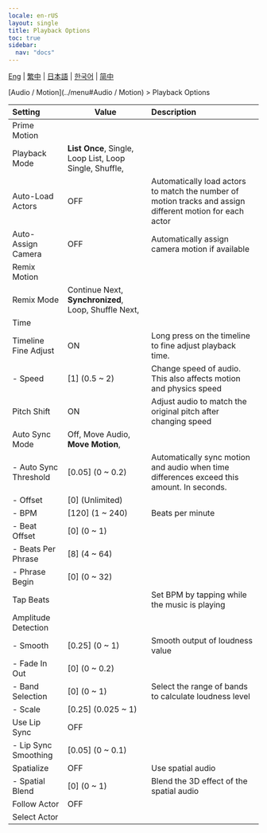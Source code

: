 ```yaml
---
locale: en-rUS
layout: single
title: Playback Options
toc: true
sidebar:
  nav: "docs"
---
```

[Eng](/dancexr/menu/2025.4/motion/motion_loader) | [繁中](/tw/dancexr/menu/2025.4/motion/motion_loader) | [日本語](/jp/dancexr/menu/2025.4/motion/motion_loader) | [한국어](/kr/dancexr/menu/2025.4/motion/motion_loader) | [简中](/zh/dancexr/menu/2025.4/motion/motion_loader)

[Audio / Motion](../menu#Audio / Motion) > Playback Options



| Setting | Value | Description |
| :--- | --- | :--- |
| Prime Motion || 
| Playback Mode | **List Once**, Single, Loop List, Loop Single, Shuffle,  |  |
| Auto-Load Actors | OFF | Automatically load actors to match the number of motion tracks and assign different motion for each actor
| Auto-Assign Camera | OFF | Automatically assign camera motion if available
| Remix Motion || 
| Remix Mode | Continue Next, **Synchronized**, Loop, Shuffle Next,  |  |
| Time || 
| Timeline Fine Adjust | ON | Long press on the timeline to fine adjust playback time.
|- Speed | [1] (0.5 ~ 2) | Change speed of audio. This also affects motion and physics speed
| Pitch Shift | ON | Adjust audio to match the original pitch after changing speed
| Auto Sync Mode | Off, Move Audio, **Move Motion**,  |  |
|- Auto Sync Threshold | [0.05] (0 ~ 0.2) | Automatically sync motion and audio when time differences exceed this amount. In seconds.
|- Offset | [0] (Unlimited) | 
|- BPM | [120] (1 ~ 240) | Beats per minute
|- Beat Offset | [0] (0 ~ 1) | 
|- Beats Per Phrase | [8] (4 ~ 64) | 
|- Phrase Begin | [0] (0 ~ 32) | 
| Tap Beats || Set BPM by tapping while the music is playing
| Amplitude Detection || 
|- Smooth | [0.25] (0 ~ 1) | Smooth output of loudness value
|- Fade In Out | [0] (0 ~ 0.2) | 
|- Band Selection | [0] (0 ~ 1) | Select the range of bands to calculate loudness level
|- Scale | [0.25] (0.025 ~ 1) | 
| Use Lip Sync | OFF | 
|- Lip Sync Smoothing | [0.05] (0 ~ 0.1) | 
| Spatialize | OFF | Use spatial audio
|- Spatial Blend | [0] (0 ~ 1) | Blend the 3D effect of the spatial audio
| Follow Actor | OFF | 
| Select Actor |  |  |
